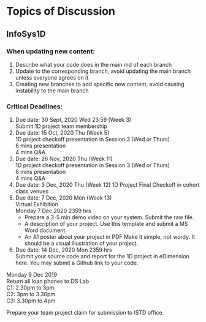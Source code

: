 # Topics of Discussion

## InfoSys1D

### When updating new content:
1. Describe what your code does in the main md of each branch
2. Update to the corresponding branch, avoid updating the main branch unless everyone agrees on it
3. Creating new branches to add specific new content, avoid causing instability to the main branch


### Critical Deadlines:
<ol>

<li>
    Due date: 30 Sept, 2020 Wed 23:59 (Week 3)
    <br>
    Submit 1D project team membership 
</li>

<li>
    Due date: 15 Oct, 2020 Thu (Week 5)
    <br>
    1D project checkoff presentation in Session 3 (Wed or Thurs) <br>
    6 mins presentation<br>
    4 mins Q&A 
</li>
<li>
    Due date: 26 Nov, 2020 Thu (Week 11)
    <br>
    1D project checkoff presentation in Session 3 (Wed or Thurs) <br>
    6 mins presentation<br>
    4 mins Q&A 
</li>
<li>
    Due date: 3 Dec, 2020 Thu (Week 12)
    1D Project Final Checkoff in cohort class venues 
</li>
<li>
Due date: 7 Dec, 2020 Mon (Week 13) <br>
Virtual Exhibition <br>
Monday 7 Dec 2020 2359 hrs
<ul>
    <li>Prepare a 3-5 min demo video on your system. Submit the raw file.</li>
    <li>A description of your project. Use this template and submit a MS Word document. </li>
    <li>An A1 poster about your project in PDF Make it simple, not wordy. It should be a visual illustration of your project. </li>
</ul>

<li>Due date: 14 Dec, 2020 Mon 2359 hrs <br>
Submit your source code and report for the 1D project in eDimension here. You may submit a Github link to your code. </li>
</ol>

Monday 9 Dec 2019<br>
Return all loan phones to DS Lab<br>
C1: 2.30pm to 3pm<br>
C2: 3pm to 3.30pm<br>
C3: 3.30pm to 4pm


Prepare your team project claim for submission to ISTD office.
